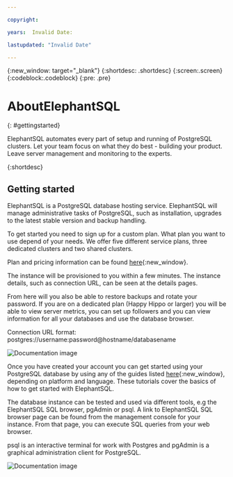 ```yaml
---

copyright:

years:  Invalid Date:

lastupdated: "Invalid Date"

---
```


{:new_window: target="_blank"}
{:shortdesc: .shortdesc}
{:screen:.screen}
{:codeblock:.codeblock}
{:pre: .pre}

# AboutElephantSQL
{: #gettingstarted}

ElephantSQL automates every part of setup and running of PostgreSQL clusters. Let your team focus on what they do best - building your product. Leave server management and monitoring to the experts.

{:shortdesc}

## Getting started

ElephantSQL is a PostgreSQL database hosting service. ElephantSQL will manage administrative tasks of PostgreSQL, such as installation, upgrades to the latest stable version and backup handling.

To get started you need to sign up for a custom plan. What plan you want to use depend of your needs. We offer five different service plans, three dedicated clusters and two shared clusters.

Plan and pricing information can be found [here](https://www.elephantsql.com/plans.html){:new_window}.

The instance will be provisioned to you within a few minutes. The instance details, such as connection URL, can be seen at the details pages. 

From here will you also be able to restore backups and rotate your password. If you are on a dedicated plan (Happy Hippo or larger) you will be able to view server metrics, you can set up followers and you can view information for all your databases and use the database browser.

Connection URL format: postgres://username:password@hostname/databasename

![Documentation image](https://mp.s81c.com/8034F2C/dal05/v1/AUTH_db1cfc7b-a055-460b-9274-1fd3f11fe689/markdownBuilder_image_/new-database-instance_4f3b7307-682a-4058-880c-7db528bd9133.png)



Once you have created your account you can get started using your PostgreSQL database by using any of the guides listed [here](https://www.elephantsql.com/docs/index.html){:new_window}, depending on platform and language. These tutorials cover the basics of how to get started with ElephantSQL.

The database instance can be tested and used via different tools, e.g the ElephantSQL SQL browser, pgAdmin or psql. A link to ElephantSQL SQL browser page can be found from the management console for your instance. From that page, you can execute SQL queries from your web browser. 

psql is an interactive terminal for work with Postgres and pgAdmin is a graphical administration client for PostgreSQL.

![Documentation image](https://mp.s81c.com/8034F2C/dal05/v1/AUTH_db1cfc7b-a055-460b-9274-1fd3f11fe689/markdownBuilder_image_/create-table-sql_cc2b6e29-edea-45b9-87cf-44e12fdbe836.png)



